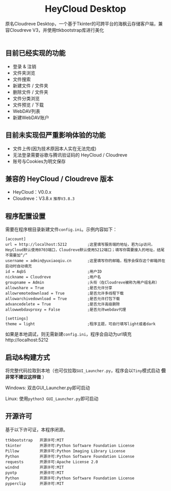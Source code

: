 <p align = "center">
<br><br>
<h1><center>HeyCloud Desktop</center></h1>
原名Cloudreve Desktop，一个基于Tkinter的可跨平台的海枫云存储客户端，兼容Cloudreve V3，并使用ttkbootstrap库进行美化<br><br>

## 目前已经实现的功能
- 登录 & 注销
- 文件夹浏览
- 文件搜索
- 新建文件 / 文件夹
- 删除文件 / 文件夹
- 文件分类浏览
- 文件预览 / 下载
- WebDAV列表
- 新建WebDAV账户

## 目前未实现但严重影响体验的功能
- 文件上传(因为技术原因本人实在无法完成)
- 无法登录需要谷歌与腾讯验证码的 HeyCloud / Cloudreve
- 账号与Cookies为明文保存

## 兼容的 HeyCloud / Cloudreve 版本
- HeyCloud：V0.0.x
- Cloudreve：V3.8.x `推荐V3.8.3`

## 程序配置设置
需要在程序根目录新建文件`config.ini`。示例内容如下：
```
[account]
url = http://localhost:5212         ;这里填写服务端的地址，若为ip访问，HeyCloud默认使用0703端口，Cloudreve默认使用5212端口；填写你需要接入的地址，结尾不需要加“/”
username = admin@yuxiaoqiu.cn       ;这里填写你的邮箱，程序会保存这个邮箱并在启动时自动填充
id = AqbS                           ;用户ID
nickname = Cloudreve                ;用户名
groupname = Admin                   ;头衔（在Cloudreve被称为用户组名称）
allowshare = True                   ;是否允许分享
allowremotedownload = True          ;是否允许多线程下载
allowarchivedownload = True         ;是否允许打包下载
advancedelete = True                ;是否允许高级删除
allowwebdavproxy = False            ;是否允许webdav代理

[settings]
theme = light                       ;程序主题，可自行填写light或者dark
```

如果是本地调试，则无需新建`config.ini`，程序会自动为url填充http://localhost:5212

## 启动&构建方式
将完整代码拉取到本地（也可仅拉取`GUI_Launcher.py`，程序会以`Tiny`模式启动 **但非常不建议这样做** ）

Windows:
双击GUI_Launcher.py即可启动

Linux:
使用`python3 GUI_Launcher.py`即可启动

## 开源许可
基于以下许可证，本程序闭源。
```
ttkbootstrap   开源许可:MIT
tkinter        开源许可:Python Software Foundation License
Pillow         开源许可:Python Imaging Library License
Python         开源许可:Python Software Foundation License
requests       开源许可:Apache License 2.0
windnd         开源许可:MIT
pyotp          开源许可:MIT
Python         开源许可:Python Software Foundation License
pyperclip      开源许可:MIT
```